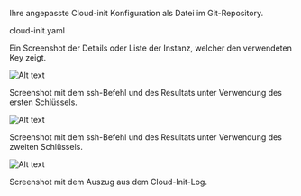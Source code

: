 Ihre angepasste Cloud-init Konfiguration als Datei im Git-Repository.

cloud-init.yaml


Ein Screenshot der Details oder Liste der Instanz, welcher den verwendeten Key zeigt.

![Alt text](<../Instanz schlüssel Gabriel 2.png>)



Screenshot mit dem ssh-Befehl und des Resultats unter Verwendung des ersten Schlüssels.

![Alt text](<../Schlüssel Gabriel 1 funktioniert .png>)


Screenshot mit dem ssh-Befehl und des Resultats unter Verwendung des zweiten Schlüssels.

![Alt text](<../Schlüssel Gabriel 2 funktioniert nicht.png>)

Screenshot mit dem Auszug aus dem Cloud-Init-Log.
